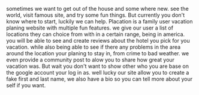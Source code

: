 sometimes we want to get out of the house and some where new. see the world,
visit famous site, and try some fun things. But currently you don't know where
to start, luckily we can help. Placation is a family user vacation planing website
with multiple fun features. we give our user a list of locations they can choice from
with in a certain range, being in america. you will be able to see and create reviews
about the hotel you pick for you vacation. while also being able to see if there any
problems in the area around the location your planing to stay in, from crime to bad weather.
we even provide a community post to alow you to share how great your vacation was. But wait
you don't want to show other who you are base on the google account your log in as. well lucky
our site allow you to create a fake first and last name, we also have a bio so you can tell
more about your self if you want.
